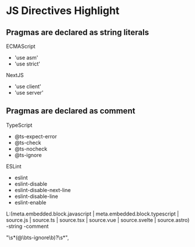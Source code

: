 # JS Directives Highlight

## Pragmas are declared as string literals 

ECMAScript 
- 'use asm'
- 'use strict'

NextJS
- 'use client' 
- 'use server'

## Pragmas are declared as comment 

TypeScript
- @ts-expect-error 
- @ts-check
- @ts-nocheck
- @ts-ignore

ESLint 
- eslint
- eslint-disable 
- eslint-disable-next-line
- eslint-disable-line
- eslint-enable




L:(meta.embedded.block.javascript | meta.embedded.block.typescript | source.js | source.ts | source.tsx | source.vue | source.svelte | source.astro) -string -comment

"\\s*(@\\bts-ignore\\b)?\\s*",